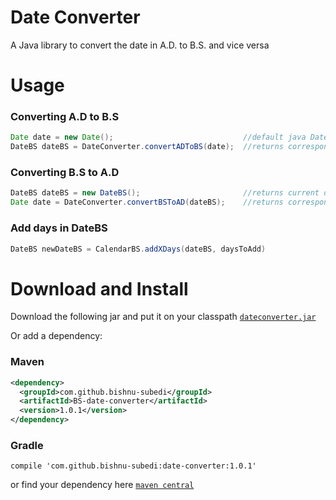# Date Converter
A Java library to convert the date in A.D. to B.S. and vice versa

# Usage
### Converting A.D to B.S
```java
Date date = new Date();                             //default java Date object
DateBS dateBS = DateConverter.convertADToBS(date);  //returns corresponding DateBS
```

### Converting B.S to A.D
```java
DateBS dateBS = new DateBS();                       //returns current date in B.S
Date date = DateConverter.convertBSToAD(dateBS);    //returns corresponding Date object
```

### Add days in DateBS
```java
DateBS newDateBS = CalendarBS.addXDays(dateBS, daysToAdd)
```

# Download and Install
Download the following jar and put it on your classpath
[``dateconverter.jar``](https://github.com/bishnu-subedi/BS-date-converter/releases/download/v1.0.0/dateconverter.jar)

Or add a dependency:
### Maven
```xml
<dependency>
  <groupId>com.github.bishnu-subedi</groupId>
  <artifactId>BS-date-converter</artifactId>
  <version>1.0.1</version>
</dependency>
```
### Gradle
```compile 'com.github.bishnu-subedi:date-converter:1.0.1'```

or find your dependency here
[``maven central``](https://search.maven.org/#artifactdetails%7Ccom.github.bishnu-subedi%7CBS-date-converter%7C1.0.0%7Cjar)
